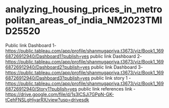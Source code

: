 # analyzing_housing_prices_in_metropolitan_areas_of_india_NM2023TMID25520
Public link Dashboard 1-https://public.tableau.com/app/profile/shanmugapriya.t3673/viz/Book1_16968726912940/Dashboard1?publish=yes
public link Dashboard 2-https://public.tableau.com/app/profile/shanmugapriya.t3673/viz/Book1_16968726912940/Dashboard2?publish=yes
public link Dashboard 3-https://public.tableau.com/app/profile/shanmugapriya.t3673/viz/Book1_16968726912940/Dashboard3?publish=yes
public link story 1 - https://public.tableau.com/app/profile/shanmugapriya.t3673/viz/Book1_16968726912940/Story1?publish=yes
public link references link -https://drive.google.com/file/d/1s3lCSJi7GPpN-GK-tCehFNSLgHiyarRX/view?usp=drivesdk

